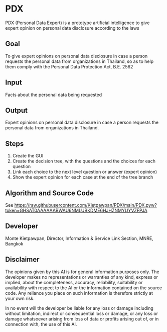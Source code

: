 # PDX
PDX (Personal Data Expert) is a prototype artificial intelligence to give expert opinion on personal data disclosure according to the laws

## Goal
To give expert opinions on personal data disclosure in case a person requests the personal data from organizations in Thailand, so as to help them comply with the Personal Data Protection Act, B.E. 2562
  
## Input
Facts about the personal data being requested

## Output
Expert opinions on personal data disclosure in case a person requests the personal data from organizations in Thailand.  

## Steps
1. Create the GUI
2. Create the decision tree, with the questions and the choices for each question 
3. Link each choice to the next level question or answer (expert opinion)
4. Show the expert opinion for each case at the end of the tree branch

## Algorithm and Source Code
See https://raw.githubusercontent.com/Kietpawpan/PDX/main/PDX.pyw?token=GHSAT0AAAAAABWAU6NMLUBKDME6HJHZNMYUYVZFPJA

## Developer
Monte Kietpawpan, Director, Information & Service Link Section, MNRE, Bangkok

## Disclaimer
The opinions given by this AI is for general information purposes only. The developer makes no representations or warranties of any kind, express or implied, about the completeness, accuracy, reliability, suitability or availability with respect to the AI or the information contained on the source code. Any reliance you place on such information is therefore strictly at your own risk.

In no event will the developer be liable for any loss or damage including without limitation, indirect or consequential loss or damage, or any loss or damage whatsoever arising from loss of data or profits arising out of, or in connection with, the use of this AI.
